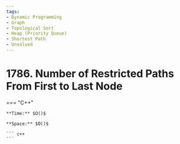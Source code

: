 ```yaml
---
tags:
- Dynamic Programming
- Graph
- Topological Sort
- Heap (Priority Queue)
- Shortest Path
- Unsolved
---
```



# 1786. Number of Restricted Paths From First to Last Node

=== "C++"

    **Time:** $O()$

    **Space:** $O()$

    ``` c++
    ```